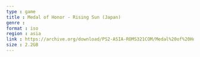```yaml
---
type : game
title : Medal of Honor - Rising Sun (Japan)
genre : 
format : iso
region : asia
link : https://archive.org/download/PS2-ASIA-ROMS321COM/Medal%20of%20Honor%20-%20Rising%20Sun%20%28Japan%29.7z
size : 2.2GB
---
```


